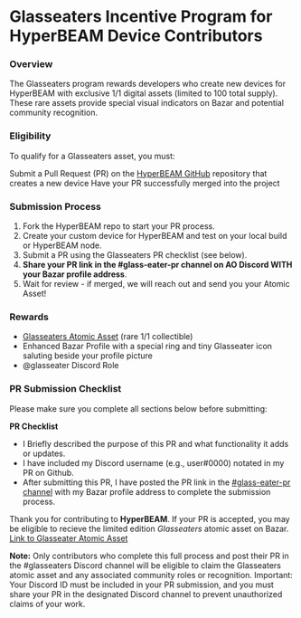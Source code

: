 # Glasseaters Incentive Program for HyperBEAM Device Contributors
### Overview
The Glasseaters program rewards developers who create new devices for HyperBEAM with exclusive 1/1 digital assets (limited to 100 total supply). These rare assets provide special visual indicators on Bazar and potential community recognition.

### Eligibility
To qualify for a Glasseaters asset, you must:

Submit a Pull Request (PR) on the [HyperBEAM GitHub](https://github.com/permaweb/HyperBEAM) repository that creates a new device
Have your PR successfully merged into the project

### Submission Process

1. Fork the HyperBEAM repo to start your PR process.
2. Create your custom device for HyperBEAM and test on your local build or HyperBEAM node.
3. Submit a PR using the Glasseaters PR checklist (see below).
4. **Share your PR link in the #glass-eater-pr channel on AO Discord WITH your Bazar profile address**.
5. Wait for review - if merged, we will reach out and send you your Atomic Asset!

### Rewards

- [Glasseaters Atomic Asset](link) (rare 1/1 collectible)
- Enhanced Bazar Profile with a special ring and tiny Glasseater icon saluting beside your profile picture
- @glasseater Discord Role

### PR Submission Checklist

Please make sure you complete all sections below before submitting:

**PR Checklist**
* I Briefly described the purpose of this PR and what functionality it adds or updates.
* I have included my Discord username (e.g., user#0000) notated in my PR on Github.
* After submitting this PR, I have posted the PR link in the [#glass-eater-pr channel](https://discord.gg/b6f9d9t4eT) with my Bazar profile address to complete the submission process.

Thank you for contributing to **HyperBEAM**. If your PR is accepted, you may be eligible to recieve the limited edition *Glasseaters* atomic asset on Bazar.
[Link to Glasseater Atomic Asset](https://go.here)

**Note:**
Only contributors who complete this full process and post their PR in the #glasseaters Discord channel will be eligible to claim the Glasseaters atomic asset and any associated community roles or recognition.
Important: Your Discord ID must be included in your PR submission, and you must share your PR in the designated Discord channel to prevent unauthorized claims of your work.
